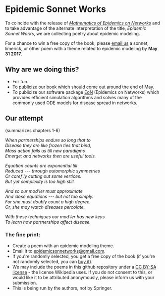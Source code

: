 # Epidemic Sonnet Works

To coincide with the release of [*Mathematics of Epidemics on Networks*](http://www.springer.com/book/9783319508047) and to take advantage of the alternate interpretation of the title, *Epidemic Sonnet Works*, we are collecting poetry about epidemic modeling.

For a chance to win a free copy of the book, please [email us](mailto:epidemicsonnetworks@gmail.com) a sonnet, limerick, or other poem with a theme related to epidemic modeling by **May 31 2017**.

## Why are we doing this?
- For fun.
- To publicize our [book](http://www.springer.com/book/9783319508047) which should come out around the end of May.
- To publicize our software package [EoN](https://github.com/springer-math/Mathematics-of-Epidemics-on-Networks) (Epidemics on Networks) which provides efficient simulation algorithms and solves many of the commonly used ODE models for disease spread in networks.


## Our attempt

(summarizes chapters 1-6)

*When partnerships endure so long that to*  
*Disease they are like frozen ties that bind,*  
*Mass action fails us till new paradigms*  
*Emerge; and networks then are useful tools.*


*Equation counts are exponential till*  
*Reduced --- through automorphic symmetries*  
*Or caref'ly cutting out some vertices.*  
*But yet complexity is too high still.*


*And so our mod'ler must approximate*  
*And close equations --- but not too simply.*  
*For she must doubly count a high degree.*  
*Or, she may watch diseases percolate.*


*With these techniques our mod'ler has new keys*  
*To learn how partnerships affect disease.*

### The fine print:

- Create a poem with an epidemic modeling theme.
- Email it to [epidemicsonnetworks@gmail.com](mailto:epidemicsonnetworks@gmail.com).
- If you're randomly selected, you get a free copy of the book (if you're not randomly selected, you can [buy it](http://www.springer.com/book/9783319508047)).
- We may include the poems in this github repository under a [CC BY-SA license](https://creativecommons.org/licenses/) - the license Wikipedia uses.  If you do not consent to this, or would like it to be attributed anonymously, please inform us with your submission.
- This is being run by the authors, not by Springer.

